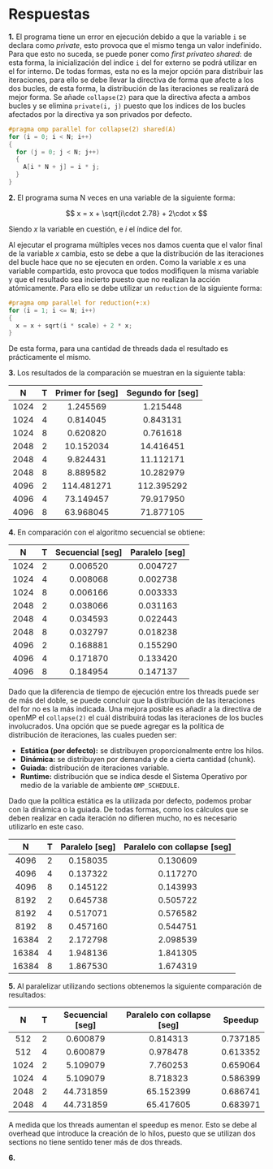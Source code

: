 # **Respuestas**

**1.** El programa tiene un error en ejecución debido a que la variable ``i`` se declara como *private*, esto provoca que el mismo tenga un valor indefinido. Para que esto no suceda, se puede poner como *first private*o *shared*: de esta forma, la inicialización del indice ``i`` del for externo se podrá utilizar en el for interno. De todas formas, esta no es la mejor opción para distribuir las iteraciones, para ello se debe llevar la directiva de forma que afecte a los dos bucles, de esta forma, la distribución de las iteraciones se realizará de mejor forma. Se añade ``collapse(2)`` para que la directiva afecta a ambos bucles y se elimina ``private(i, j)`` puesto que los indices de los bucles afectados por la directiva ya son privados por defecto. 

```c
#pragma omp parallel for collapse(2) shared(A)
for (i = 0; i < N; i++)
{
  for (j = 0; j < N; j++)
  {
    A[i * N + j] = i * j;
  }
}
```

**2.** El programa suma N veces en una variable de la siguiente forma:

$$
  x = x + \sqrt{i\cdot 2.78} + 2\cdot x
$$

Siendo $x$ la variable en cuestión, e $i$ el índice del for.

Al ejecutar el programa múltiples veces nos damos cuenta que el valor final de la variable $x$ cambia, esto se debe a que la distribución de las iteraciones del bucle hace que no se ejecuten en orden. Como la variable $x$ es una variable compartida, esto provoca que todos modifiquen la misma variable y que el resultado sea incierto puesto que no realizan la acción atómicamente. Para ello se debe utilizar un ``reduction`` de la siguiente forma:

```c
#pragma omp parallel for reduction(+:x)
for (i = 1; i <= N; i++)
{
  x = x + sqrt(i * scale) + 2 * x;
}
```

De esta forma, para una cantidad de threads dada el resultado es prácticamente el mismo.

**3.** Los resultados de la comparación se muestran en la siguiente tabla:

|   N   |   T   | Primer for [seg] | Segundo for [seg] |
| :---: | :---: | :--------------: | :---------------: |
| 1024  |   2   |     1.245569     |     1.215448      |
| 1024  |   4   |     0.814045     |     0.843131      |
| 1024  |   8   |     0.620820     |     0.761618      |
| 2048  |   2   |    10.152034     |     14.416451     |
| 2048  |   4   |     9.824431     |     11.112171     |
| 2048  |   8   |     8.889582     |     10.282979     |
| 4096  |   2   |    114.481271    |    112.395292     |
| 4096  |   4   |    73.149457     |     79.917950     |
| 4096  |   8   |    63.968045     |     71.877105     |


**4.** En comparación con el algoritmo secuencial se obtiene:

|   N   |   T   | Secuencial [seg] | Paralelo [seg] |
| :---: | :---: | :--------------: | :------------: |
| 1024  |   2   |     0.006520     |    0.004727    |
| 1024  |   4   |     0.008068     |    0.002738    |
| 1024  |   8   |     0.006166     |    0.003333    |
| 2048  |   2   |     0.038066     |    0.031163    |
| 2048  |   4   |     0.034593     |    0.022443    |
| 2048  |   8   |     0.032797     |    0.018238    |
| 4096  |   2   |     0.168881     |    0.155290    |
| 4096  |   4   |     0.171870     |    0.133420    |
| 4096  |   8   |     0.184954     |    0.147137    |

Dado que la diferencia de tiempo de ejecución entre los threads puede ser de más del doble, se puede concluir que la distribución de las iteraciones del for no es la más indicada. Una mejora posible es añadir a la directiva de openMP el ``collapse(2)`` el cuál distribuirá todas las iteraciones de los bucles involucrados. Una opción que se puede agregar es la política de distribución de iteraciones, las cuales pueden ser:
- **Estática (por defecto):** se distribuyen proporcionalmente entre los hilos.
- **Dinámica:** se distribuyen por demanda y de a cierta cantidad (chunk).
- **Guiada:** distribución de iteraciones variable.
- **Runtime:** distribución que se indica desde el Sistema Operativo por medio de la variable de ambiente ``OMP_SCHEDULE``.

Dado que la política estática es la utilizada por defecto, podemos probar con la dinámica o la guiada. De todas formas, como los cálculos que se deben realizar en cada iteración no difieren mucho, no es necesario utilizarlo en este caso.


|   N   |   T   | Paralelo [seg] | Paralelo con collapse [seg] |
| :---: | :---: | :------------: | :-------------------------: |
| 4096  |   2   |    0.158035    |          0.130609           |
| 4096  |   4   |    0.137322    |          0.117270           |
| 4096  |   8   |    0.145122    |          0.143993           |
| 8192  |   2   |    0.645738    |          0.505722           |
| 8192  |   4   |    0.517071    |          0.576582           |
| 8192  |   8   |    0.457160    |          0.544751           |
| 16384 |   2   |    2.172798    |          2.098539           |
| 16384 |   4   |    1.948136    |          1.841305           |
| 16384 |   8   |    1.867530    |          1.674319           |



**5.** Al paralelizar utilizando sections obtenemos la siguiente comparación de resultados:


|   N   |   T   | Secuencial [seg] | Paralelo con collapse [seg] | Speedup  |
| :---: | :---: | :--------------: | :-------------------------: | :------: |
|  512  |   2   |     0.600879     |          0.814313           | 0.737185 |
|  512  |   4   |     0.600879     |          0.978478           | 0.613352 |
| 1024  |   2   |     5.109079     |          7.760253           | 0.659064 |
| 1024  |   4   |     5.109079     |          8.718323           | 0.586399 |
| 2048  |   2   |    44.731859     |          65.152399          | 0.686741 |
| 2048  |   4   |    44.731859     |          65.417605          | 0.683971 |


A medida que los threads aumentan el speedup es menor. Esto se debe al overhead que introduce la creación de lo hilos, puesto que se utilizan dos sections no tiene sentido tener más de dos threads.


**6.** 
